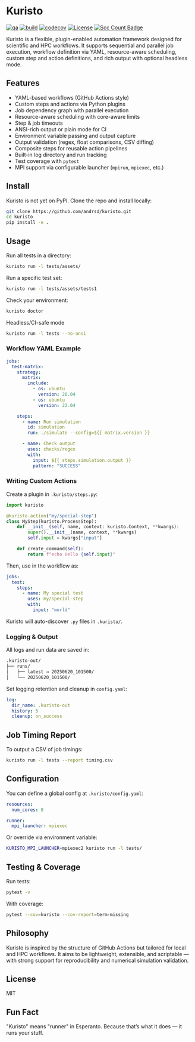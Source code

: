 # Kuristo

[![qa](https://github.com/andrsd/kuristo/actions/workflows/qa.yml/badge.svg)](https://github.com/andrsd/kuristo/actions/workflows/qa.yml)
[![build](https://github.com/andrsd/kuristo/actions/workflows/build.yml/badge.svg)](https://github.com/andrsd/kuristo/actions/workflows/build.yml)
[![codecov](https://codecov.io/gh/andrsd/kuristo/graph/badge.svg?token=2I0297154I)](https://codecov.io/gh/andrsd/kuristo)
[![License](http://img.shields.io/:license-mit-blue.svg)](https://andrsd.mit-license.org/)
[![Scc Count Badge](https://sloc.xyz/github/andrsd/kuristo/)](https://github.com/andrsd/kuristo/)

Kuristo is a flexible, plugin-enabled automation framework designed for scientific and HPC workflows. 
It supports sequential and parallel job execution, workflow definition via YAML, resource-aware scheduling, custom step and action definitions, and rich output with optional headless mode.

## Features

- YAML-based workflows (GitHub Actions style)
- Custom steps and actions via Python plugins
- Job dependency graph with parallel execution
- Resource-aware scheduling with core-aware limits
- Step & job timeouts
- ANSI-rich output or plain mode for CI
- Environment variable passing and output capture
- Output validation (regex, float comparisons, CSV diffing)
- Composite steps for reusable action pipelines
- Built-in log directory and run tracking
- Test coverage with `pytest`
- MPI support via configurable launcher (`mpirun`, `mpiexec`, etc.)

## Install

Kuristo is not yet on PyPI. Clone the repo and install locally:

```bash
git clone https://github.com/andrsd/kuristo.git
cd kuristo
pip install -e .
```

## Usage

Run all tests in a directory:

```bash
kuristo run -l tests/assets/
```

Run a specific test set:

```bash
kuristo run -l tests/assets/tests1
```

Check your environment:

```bash
kuristo doctor
```

Headless/CI-safe mode

```bash
kuristo run -l tests --no-ansi
```

### Workflow YAML Example

```yaml
jobs:
  test-matrix:
    strategy:
      matrix:
        include:
          - os: ubuntu
            version: 20.04
          - os: ubuntu
            version: 22.04

    steps:
      - name: Run simulation
        id: simulation
        run: ./simulate --config=${{ matrix.version }}

      - name: Check output
        uses: checks/regex
        with:
          input: ${{ steps.simulation.output }}
          pattern: "SUCCESS"
```

### Writing Custom Actions

Create a plugin in `.kuristo/steps.py`:

```python
import kuristo

@kuristo.action("my/special-step")
class MyStep(kuristo.ProcessStep):
    def __init__(self, name, context: kuristo.Context, **kwargs):
        super().__init__(name, context, **kwargs)
        self.input = kwargs["input"]

    def create_command(self):
        return f"echo Hello {self.input}"
```

Then, use in the workflow as:

```yaml
jobs:
  test:
    steps:
      - name: My special test
        uses: my/special-step
        with:
          input: "world"

```

Kuristo will auto-discover `.py` files in `.kuristo/`.

### Logging & Output

All logs and run data are saved in:

```bash
.kuristo-out/
├── runs/
│   ├── latest → 20250620_101500/
│   └── 20250620_101500/
```

Set logging retention and cleanup in `config.yaml`:

```yaml
log:
  dir_name: .kuristo-out
  history: 5
  cleanup: on_success
```

## Job Timing Report

To output a CSV of job timings:

```bash
kuristo run -l tests --report timing.csv
```

## Configuration

You can define a global config at `.kuristo/config.yaml`:

```yaml
resources:
  num_cores: 8

runner:
  mpi_launcher: mpiexec
```

Or override via environment variable:

```bash
KURISTO_MPI_LAUNCHER=mpiexec2 kuristo run -l tests/
```

## Testing & Coverage

Run tests:

```bash
pytest -v
```

With coverage:

```bash
pytest --cov=kuristo --cov-report=term-missing
```


## Philosophy

Kuristo is inspired by the structure of GitHub Actions but tailored for local and HPC workflows. 
It aims to be lightweight, extensible, and scriptable — with strong support for reproducibility and numerical simulation validation.

## License

MIT

## Fun Fact

"Kuristo" means "runner" in Esperanto. Because that’s what it does — it runs your stuff.
